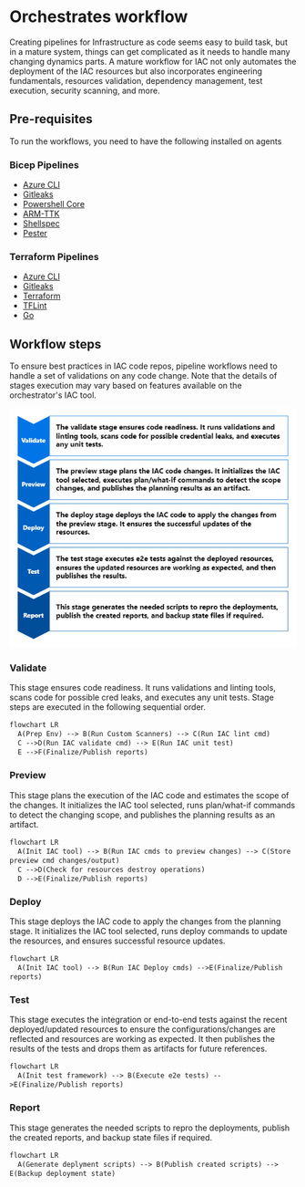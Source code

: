 # Orchestrates workflow

Creating pipelines for Infrastructure as code seems easy to build task, but in a mature system, things can get complicated as it needs to handle many changing dynamics parts. A mature workflow for IAC not only automates the deployment of the IAC resources but also incorporates engineering fundamentals, resources validation, dependency management, test execution, security scanning, and more.

## Pre-requisites

To run the workflows, you need to have the following installed on agents

### Bicep Pipelines

- [Azure CLI](../orchestrators/scripts/setup-azcli.sh)
- [Gitleaks](../orchestrators/scripts/setup-gitleaks.sh)
- [Powershell Core](../orchestrators/scripts/setup-powershell.sh)
- [ARM-TTK](../orchestrators/scripts/setup-armttk.sh)
- [Shellspec](../orchestrators/scripts/setup-shellspec.sh)
- [Pester](../orchestrators/scripts/setup-pester.sh)

### Terraform Pipelines

- [Azure CLI](../orchestrators/scripts/setup-azcli.sh)
- [Gitleaks](../orchestrators/scripts/setup-gitleaks.sh)
- [Terraform](../orchestrators/scripts/setup-terraform.sh)
- [TFLint](../orchestrators/scripts/setup-tflint.sh)
- [Go](../orchestrators/scripts/setup-go.sh)

## Workflow steps

To ensure best practices in IAC code repos, pipeline workflows need to handle a set of validations on any code change. Note that the details of stages execution may vary based on features available on the orchestrator's IAC tool.

![Workflow steps](images/workflow.png)

### Validate

This stage ensures code readiness. It runs validations and linting tools, scans code for possible cred leaks, and executes any unit tests. Stage steps are executed in the following sequential order.

```mermaid
flowchart LR
  A(Prep Env) --> B(Run Custom Scanners) --> C(Run IAC lint cmd)
  C -->D(Run IAC validate cmd) --> E(Run IAC unit test)
  E -->F(Finalize/Publish reports)
```

### Preview

This stage plans the execution of the IAC code and estimates the scope of the changes. It initializes the IAC tool selected, runs plan/what-if commands to detect the changing scope, and publishes the planning results as an artifact.

```mermaid
flowchart LR
  A(Init IAC tool) --> B(Run IAC cmds to preview changes) --> C(Store preview cmd changes/output)
  C -->D(Check for resources destroy operations)
  D -->E(Finalize/Publish reports)
```

### Deploy

This stage deploys the IAC code to apply the changes from the planning stage. It initializes the IAC tool selected, runs deploy commands to update the resources, and ensures successful resource updates.

```mermaid
flowchart LR
  A(Init IAC tool) --> B(Run IAC Deploy cmds) -->E(Finalize/Publish reports)
```

### Test

This stage executes the integration or end-to-end tests against the recent deployed/updated resources to ensure the configurations/changes are reflected and resources are working as expected. It then publishes the results of the tests and drops them as artifacts for future references.

```mermaid
flowchart LR
  A(Init test framework) --> B(Execute e2e tests) -->E(Finalize/Publish reports)
```

### Report

This stage generates the needed scripts to repro the deployments, publish the created reports, and backup state files if required.

```mermaid
flowchart LR
  A(Generate deplyment scripts) --> B(Publish created scripts) --> E(Backup deployment state)
```

